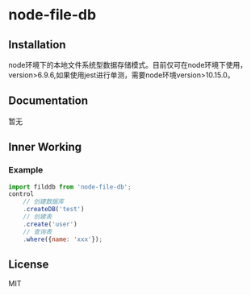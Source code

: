 # node-file-db
## Installation
node环境下的本地文件系统型数据存储模式。目前仅可在node环境下使用，version>6.9.6,如果使用jest进行单测，需要node环境version>10.15.0。
## Documentation
暂无
## Inner Working
### Example
```javascript
import filddb from 'node-file-db';
control
    // 创建数据库
    .createDB('test')
    // 创建表
    .create('user')
    // 查询表
    .where({name: 'xxx'});
```
## License
MIT
